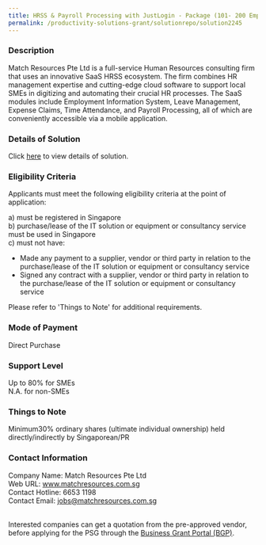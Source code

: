 ```yaml
---
title: HRSS & Payroll Processing with JustLogin - Package (101- 200 Employees)
permalink: /productivity-solutions-grant/solutionrepo/solution2245
---
```


### Description

Match Resources Pte Ltd is a full-service Human Resources consulting firm that uses an innovative SaaS HRSS ecosystem. The firm combines HR management expertise and cutting-edge cloud software to support local SMEs in digitizing and automating their crucial HR processes. The SaaS modules include Employment Information System, Leave Management, Expense Claims, Time Attendance, and Payroll Processing, all of which are conveniently accessible via a mobile application.

### Details of Solution

Click <a href='https://www.gobusiness.gov.sg/images/psg/DesensitisedMatchResourcesPayrollAnnex3CRwef27May2021_Part_5.pdf' target='_blank' rel='noopener'>here</a> to view details of solution.

### Eligibility Criteria

Applicants must meet the following eligibility criteria at the point of application:

a) must be registered in Singapore <br>
b) purchase/lease of the IT solution or equipment or consultancy service must be used in Singapore <br>
c) must not have:
- Made any payment to a supplier, vendor or third party in relation to the purchase/lease of the IT solution or equipment or consultancy service
- Signed any contract with a supplier, vendor or third party in relation to the purchase/lease of the IT solution or equipment or consultancy service

Please refer to 'Things to Note' for additional requirements.

### Mode of Payment
Direct Purchase

### Support Level
Up to 80% for SMEs <br>
N.A. for non-SMEs

### Things to Note
Minimum30% ordinary shares (ultimate individual ownership) held directly/indirectly by Singaporean/PR

### Contact Information
Company Name: Match Resources Pte Ltd<br>Web URL: www.matchresources.com.sg<br>Contact Hotline: 6653 1198<br>Contact Email: jobs@matchresources.com.sg<br><br>

Interested companies can get a quotation from the pre-approved vendor, before applying for the PSG through the <a target='_blank' rel='noopener' href='https://www.businessgrants.gov.sg/'>Business Grant Portal (BGP)</a>.
